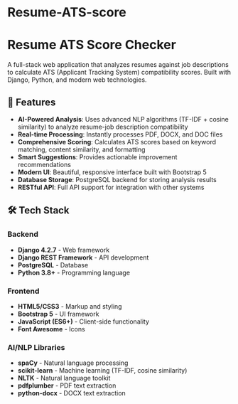 # Resume-ATS-score

# Resume ATS Score Checker

A full-stack web application that analyzes resumes against job descriptions to calculate ATS (Applicant Tracking System) compatibility scores. Built with Django, Python, and modern web technologies.

## 🚀 Features

- **AI-Powered Analysis**: Uses advanced NLP algorithms (TF-IDF + cosine similarity) to analyze resume-job description compatibility
- **Real-time Processing**: Instantly processes PDF, DOCX, and DOC files
- **Comprehensive Scoring**: Calculates ATS scores based on keyword matching, content similarity, and formatting
- **Smart Suggestions**: Provides actionable improvement recommendations
- **Modern UI**: Beautiful, responsive interface built with Bootstrap 5
- **Database Storage**: PostgreSQL backend for storing analysis results
- **RESTful API**: Full API support for integration with other systems

## 🛠️ Tech Stack

### Backend
- **Django 4.2.7** - Web framework
- **Django REST Framework** - API development
- **PostgreSQL** - Database
- **Python 3.8+** - Programming language

### Frontend
- **HTML5/CSS3** - Markup and styling
- **Bootstrap 5** - UI framework
- **JavaScript (ES6+)** - Client-side functionality
- **Font Awesome** - Icons

### AI/NLP Libraries
- **spaCy** - Natural language processing
- **scikit-learn** - Machine learning (TF-IDF, cosine similarity)
- **NLTK** - Natural language toolkit
- **pdfplumber** - PDF text extraction
- **python-docx** - DOCX text extraction
